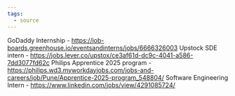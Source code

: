 ```yaml
---
tags:
  - source
---
```

GoDaddy Internship - https://job-boards.greenhouse.io/eventsandinterns/jobs/6666326003
Upstock SDE intern - https://jobs.lever.co/upstox/ce3af61d-dc9c-4041-a586-7dd3077fd62c
Philips Apprentice 2025 program - https://philips.wd3.myworkdayjobs.com/jobs-and-careers/job/Pune/Apprentice-2025-program_548804/
Software Engineering Intern - https://www.linkedin.com/jobs/view/4291085724/